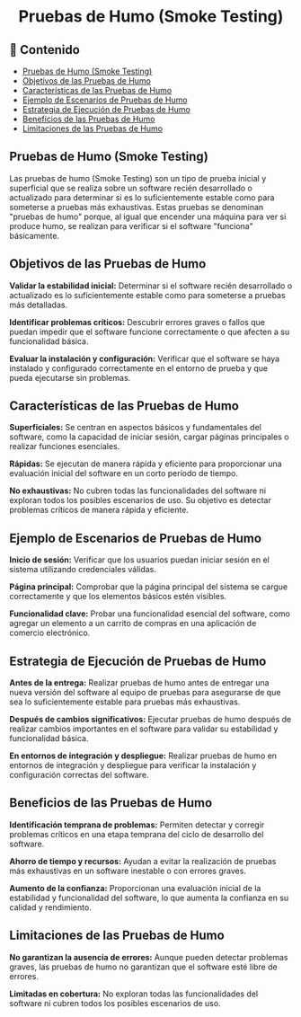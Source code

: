 <h1 align="center">Pruebas de Humo (Smoke Testing)</h1>

<h2>📑 Contenido</h2>

- [Pruebas de Humo (Smoke Testing)](#pruebas-de-humo-smoke-testing)
- [Objetivos de las Pruebas de Humo](#objetivos-de-las-pruebas-de-humo)
- [Características de las Pruebas de Humo](#características-de-las-pruebas-de-humo)
- [Ejemplo de Escenarios de Pruebas de Humo](#ejemplo-de-escenarios-de-pruebas-de-humo)
- [Estrategia de Ejecución de Pruebas de Humo](#estrategia-de-ejecución-de-pruebas-de-humo)
- [Beneficios de las Pruebas de Humo](#beneficios-de-las-pruebas-de-humo)
- [Limitaciones de las Pruebas de Humo](#limitaciones-de-las-pruebas-de-humo)

## Pruebas de Humo (Smoke Testing)

Las pruebas de humo (Smoke Testing) son un tipo de prueba inicial y superficial que se realiza sobre un software recién desarrollado o actualizado para determinar si es lo suficientemente estable como para someterse a pruebas más exhaustivas. Estas pruebas se denominan "pruebas de humo" porque, al igual que encender una máquina para ver si produce humo, se realizan para verificar si el software "funciona" básicamente.

## Objetivos de las Pruebas de Humo

**Validar la estabilidad inicial:** Determinar si el software recién desarrollado o actualizado es lo suficientemente estable como para someterse a pruebas más detalladas.

**Identificar problemas críticos:** Descubrir errores graves o fallos que puedan impedir que el software funcione correctamente o que afecten a su funcionalidad básica.

**Evaluar la instalación y configuración:** Verificar que el software se haya instalado y configurado correctamente en el entorno de prueba y que pueda ejecutarse sin problemas.

## Características de las Pruebas de Humo

**Superficiales:** Se centran en aspectos básicos y fundamentales del software, como la capacidad de iniciar sesión, cargar páginas principales o realizar funciones esenciales.

**Rápidas:** Se ejecutan de manera rápida y eficiente para proporcionar una evaluación inicial del software en un corto período de tiempo.

**No exhaustivas:** No cubren todas las funcionalidades del software ni exploran todos los posibles escenarios de uso. Su objetivo es detectar problemas críticos de manera rápida y eficiente.

## Ejemplo de Escenarios de Pruebas de Humo

**Inicio de sesión:** Verificar que los usuarios puedan iniciar sesión en el sistema utilizando credenciales válidas.

**Página principal:** Comprobar que la página principal del sistema se cargue correctamente y que los elementos básicos estén visibles.

**Funcionalidad clave:** Probar una funcionalidad esencial del software, como agregar un elemento a un carrito de compras en una aplicación de comercio electrónico.

## Estrategia de Ejecución de Pruebas de Humo

**Antes de la entrega:** Realizar pruebas de humo antes de entregar una nueva versión del software al equipo de pruebas para asegurarse de que sea lo suficientemente estable para pruebas más exhaustivas.

**Después de cambios significativos:** Ejecutar pruebas de humo después de realizar cambios importantes en el software para validar su estabilidad y funcionalidad básica.

**En entornos de integración y despliegue:** Realizar pruebas de humo en entornos de integración y despliegue para verificar la instalación y configuración correctas del software.

## Beneficios de las Pruebas de Humo

**Identificación temprana de problemas:** Permiten detectar y corregir problemas críticos en una etapa temprana del ciclo de desarrollo del software.

**Ahorro de tiempo y recursos:** Ayudan a evitar la realización de pruebas más exhaustivas en un software inestable o con errores graves.

**Aumento de la confianza:** Proporcionan una evaluación inicial de la estabilidad y funcionalidad del software, lo que aumenta la confianza en su calidad y rendimiento.

## Limitaciones de las Pruebas de Humo

**No garantizan la ausencia de errores:** Aunque pueden detectar problemas graves, las pruebas de humo no garantizan que el software esté libre de errores.

**Limitadas en cobertura:** No exploran todas las funcionalidades del software ni cubren todos los posibles escenarios de uso.
